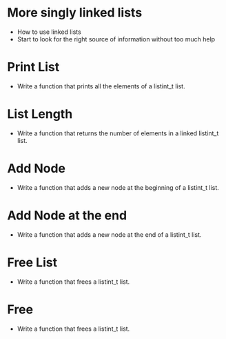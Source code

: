 # More singly linked lists
* How to use linked lists
* Start to look for the right source of information without too much help
# Print List
* Write a function that prints all the elements of a listint_t list.
# List Length
* Write a function that returns the number of elements in a linked listint_t list.
# Add Node
* Write a function that adds a new node at the beginning of a listint_t list.
# Add Node at the end
* Write a function that adds a new node at the end of a listint_t list.
# Free List
* Write a function that frees a listint_t list.
# Free
* Write a function that frees a listint_t list.
